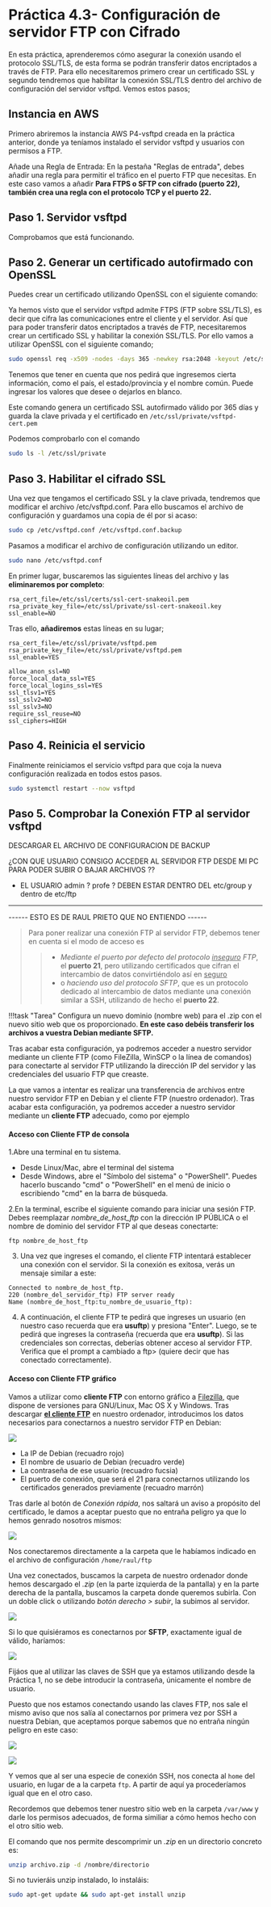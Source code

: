 # Práctica 4.3- Configuración de servidor FTP con Cifrado

En esta práctica, aprenderemos cómo asegurar la conexión usando el protocolo SSL/TLS, de esta forma se podrán transferir datos encriptados a través de FTP.
Para ello necesitaremos primero crear un certificado SSL y segundo tendremos que habilitar la conexión SSL/TLS dentro del archivo de configuración del servidor vsftpd. 
Vemos estos pasos;

## Instancia en AWS 

Primero abriremos la instancia AWS P4-vsftpd creada en la práctica anterior, donde ya teníamos instalado el servidor vsftpd y usuarios con permisos a FTP.

Añade una Regla de Entrada: En la pestaña "Reglas de entrada", debes añadir una regla para permitir el tráfico en el puerto FTP que necesitas. En este caso vamos a añadir 
**Para FTPS o SFTP con cifrado (puerto 22), también crea una regla con el protocolo TCP y el puerto 22.**


## Paso 1. Servidor vsftpd 

Comprobamos que está funcionando.


## Paso 2. Generar un certificado autofirmado con OpenSSL 

Puedes crear un certificado utilizando OpenSSL con el siguiente comando:

Ya hemos visto que el servidor vsftpd admite FTPS (FTP sobre SSL/TLS), es decir que cifra las comunicaciones entre el cliente y el servidor. Así que para poder transferir datos encriptados a través de FTP, necesitaremos crear un certificado SSL y habilitar la conexión SSL/TLS. Por ello vamos a utilizar OpenSSL con el siguiente comando;

```sh
sudo openssl req -x509 -nodes -days 365 -newkey rsa:2048 -keyout /etc/ssl/private/vsftpd.pem -out /etc/ssl/private/vsftpd.pem
```
Tenemos que tener en cuenta que nos pedirá que ingresemos cierta información, como el país, el estado/provincia y el nombre común. Puede ingresar los valores que desee o dejarlos en blanco.

Este comando genera un certificado SSL autofirmado válido por 365 días y guarda la clave privada y el certificado en `/etc/ssl/private/vsftpd-cert.pem`

Podemos comprobarlo con el comando 
```sh
sudo ls -l /etc/ssl/private
```


## Paso 3. Habilitar el cifrado SSL

Una vez que tengamos el certificado SSL y la clave privada, tendremos que modificar el archivo /etc/vsftpd.conf. Para ello buscamos el archivo de configuración y guardamos una copia de él por si acaso: 

```sh
sudo cp /etc/vsftpd.conf /etc/vsftpd.conf.backup
```
Pasamos a modificar el archivo de configuración utilizando un editor.

```sh
sudo nano /etc/vsftpd.conf
```
En primer lugar, buscaremos las siguientes líneas del archivo y las **eliminaremos por completo**:

```linuxconfig
rsa_cert_file=/etc/ssl/certs/ssl-cert-snakeoil.pem
rsa_private_key_file=/etc/ssl/private/ssl-cert-snakeoil.key
ssl_enable=NO
```
Tras ello, **añadiremos** estas líneas en su lugar;

```linuxconfig 
rsa_cert_file=/etc/ssl/private/vsftpd.pem
rsa_private_key_file=/etc/ssl/private/vsftpd.pem
ssl_enable=YES

allow_anon_ssl=NO
force_local_data_ssl=YES
force_local_logins_ssl=YES
ssl_tlsv1=YES
ssl_sslv2=NO
ssl_sslv3=NO
require_ssl_reuse=NO
ssl_ciphers=HIGH
```

## Paso 4. Reinicia el servicio

Finalmente reiniciamos el servicio vsftpd para que coja la nueva configuración realizada en todos estos pasos.

```sh
sudo systemctl restart --now vsftpd
```

## Paso 5. Comprobar la Conexión FTP al servidor vsftpd

DESCARGAR EL ARCHIVO DE CONFIGURACION DE BACKUP 

¿CON QUE USUARIO CONSIGO ACCEDER AL SERVIDOR FTP DESDE MI PC PARA PODER SUBIR O BAJAR ARCHIVOS ??

- EL USUARIO admin ? profe ? DEBEN ESTAR DENTRO DEL etc/group y dentro de etc/ftp 
-----------------------------
  ------ ESTO ES DE RAUL PRIETO QUE NO ENTIENDO ------

> Para poner realizar una conexión FTP al servidor FTP, debemos tener en cuenta si el modo de acceso es
>> - *Mediante el puerto por defecto del protocolo <u>inseguro</u> FTP*, el **puerto 21**, pero utilizando certificados que cifran el intercambio de datos convirtiéndolo así en <u>seguro</u>
>> - o *haciendo uso del protocolo SFTP*, que es un protocolo dedicado al intercambio de datos mediante una conexión similar a SSH, utilizando de hecho el **puerto 22**.

!!!task "Tarea"
    Configura un nuevo dominio (nombre web) para el .zip con el nuevo sitio web que os proporcionado. 
    **En este caso debéis transferir los archivos a vuestra Debian mediante SFTP.**

Tras acabar esta configuración, ya podremos acceder a nuestro servidor mediante un cliente FTP (como FileZilla, WinSCP o la línea de comandos) para conectarte al servidor FTP utilizando la dirección IP del servidor y las credenciales del usuario FTP que creaste.

La que vamos a intentar es realizar una transferencia de archivos entre nuestro servidor FTP en Debian y el cliente FTP (nuestro ordenador). 
Tras acabar esta configuración, ya podremos acceder a nuestro servidor mediante un **cliente FTP** adecuado, como por ejemplo 

    
#### Acceso con Cliente FTP de consola

1.Abre una terminal en tu sistema. 
- Desde Linux/Mac, abre el terminal del sistema
- Desde Windows, abre el "Símbolo del sistema" o "PowerShell". Puedes hacerlo buscando "cmd" o "PowerShell" en el menú de inicio o escribiendo "cmd" en la barra de búsqueda.

2.En la terminal, escribe el siguiente comando para iniciar una sesión FTP. Debes reemplazar *nombre_de_host_ftp* con la dirección IP PÚBLICA o el nombre de dominio del servidor FTP al que deseas conectarte:

```
ftp nombre_de_host_ftp
```

3. Una vez que ingreses el comando, el cliente FTP intentará establecer una conexión con el servidor. Si la conexión es exitosa, verás un mensaje similar a este:

```
Connected to nombre_de_host_ftp.
220 (nombre_del_servidor_ftp) FTP server ready
Name (nombre_de_host_ftp:tu_nombre_de_usuario_ftp):
```

4. A continuación, el cliente FTP te pedirá que ingreses un usuario (en nuestro caso recuerda que era **usuftp**)  y presiona "Enter". Luego, se te pedirá que ingreses la contraseña (recuerda que era **usuftp**). Si las credenciales son correctas, deberías obtener acceso al servidor FTP. Verifica que el prompt a cambiado a ftp> (quiere decir que has conectado correctamente).

#### Acceso con Cliente FTP gráfico 

Vamos a utilizar como **cliente FTP** con entorno gráfico a [Filezilla](https://filezilla-project.org/), que dispone de versiones para GNU/Linux, Mac OS X y Windows. Tras descargar <U>**el cliente FTP**</u> en nuestro ordenador, introducimos los datos necesarios para conectarnos a nuestro servidor FTP en Debian:

![](../img/ftp1.png)

+ La IP de Debian (recuadro rojo)
+ El nombre de usuario de Debian (recuadro verde)
+ La contraseña de ese usuario (recuadro fucsia)
+ El puerto de conexión, que será el 21 para conectarnos utilizando los certificados generados previamente (recuadro marrón)

Tras darle al botón de *Conexión rápida*, nos saltará un aviso a propósito del certificado, le damos a aceptar puesto que no entraña peligro ya que lo hemos genrado nosotros mismos:

![](../img/ftp2.png)

Nos conectaremos directamente a la carpeta que le habíamos indicado en el archivo de configuración `/home/raul/ftp`

Una vez conectados, buscamos la carpeta de nuestro ordenador donde hemos descargado el *.zip* (en la parte izquierda de la pantalla) y en la parte derecha de la pantalla, buscamos la carpeta donde queremos subirla. Con un doble click o utilizando *botón derecho > subir*, la subimos al servidor.

![](../img/ftp3.png)

Si lo que quisiéramos es conectarnos por **SFTP**, exactamente igual de válido, haríamos:

![](../img/ftp5.png)

Fijáos que al utilizar las claves de SSH que ya estamos utilizando desde la Práctica 1, no se debe introducir la contraseña, únicamente el nombre de usuario.

Puesto que nos estamos conectando usando las claves FTP, nos sale el mismo aviso que nos salía al conectarnos por primera vez por SSH a nuestra Debian, que aceptamos porque sabemos que no entraña ningún peligro en este caso:

![](../img/ftp6.png)

![](../img/ftp7.png)

Y vemos que al ser una especie de conexión SSH, nos conecta al `home` del usuario, en lugar de a la carpeta `ftp`. A partir de aquí ya procederíamos igual que en el otro caso.

Recordemos que debemos tener nuestro sitio web en la carpeta `/var/www` y darle los permisos adecuados, de forma similiar a cómo hemos hecho con el otro sitio web. 

El comando que nos permite descomprimir un *.zip* en un directorio concreto es:

```sh
unzip archivo.zip -d /nombre/directorio
```

Si no tuvieráis unzip instalado, lo instaláis:

```sh
sudo apt-get update && sudo apt-get install unzip
